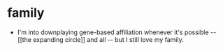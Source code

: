 # family

- I'm into downplaying gene-based affiliation whenever it's possible -- [[the expanding circle]] and all -- but I still love my family.


